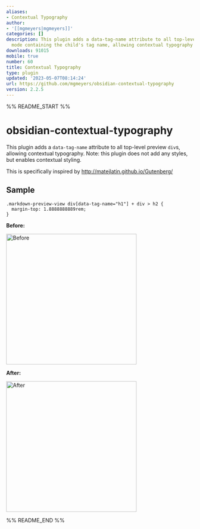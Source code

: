```yaml
---
aliases:
- Contextual Typography
author:
- '[[mgmeyers|mgmeyers]]'
categories: []
description: This plugin adds a data-tag-name attribute to all top-level divs in preview
  mode containing the child's tag name, allowing contextual typography styling.
downloads: 91015
mobile: true
number: 60
title: Contextual Typography
type: plugin
updated: '2023-05-07T08:14:24'
url: https://github.com/mgmeyers/obsidian-contextual-typography
version: 2.2.5
---
```


%% README_START %%

# obsidian-contextual-typography

This plugin adds a `data-tag-name` attribute to all top-level preview `div`s, allowing contextual typography. Note: this plugin does not add any styles, but enables contextual styling.

This is specifically inspired by http://matejlatin.github.io/Gutenberg/

## Sample

```
.markdown-preview-view div[data-tag-name="h1"] + div > h2 {
  margin-top: 1.8888888889rem;
}
```

**Before:**

<img src="https://github.com/mgmeyers/obsidian-contextual-typography/raw/main/images/before.png" alt="Before" width="350" />

**After:**

<img src="https://github.com/mgmeyers/obsidian-contextual-typography/raw/main/images/after.png" alt="After" width="350" />

%% README_END %%
